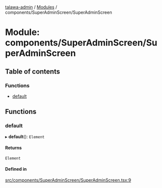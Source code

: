 [talawa-admin](../README.md) / [Modules](../modules.md) / components/SuperAdminScreen/SuperAdminScreen

# Module: components/SuperAdminScreen/SuperAdminScreen

## Table of contents

### Functions

- [default](components_SuperAdminScreen_SuperAdminScreen.md#default)

## Functions

### default

▸ **default**(): `Element`

#### Returns

`Element`

#### Defined in

[src/components/SuperAdminScreen/SuperAdminScreen.tsx:9](https://github.com/chandel-aman/talawa-admin/blob/99e6195/src/components/SuperAdminScreen/SuperAdminScreen.tsx#L9)
